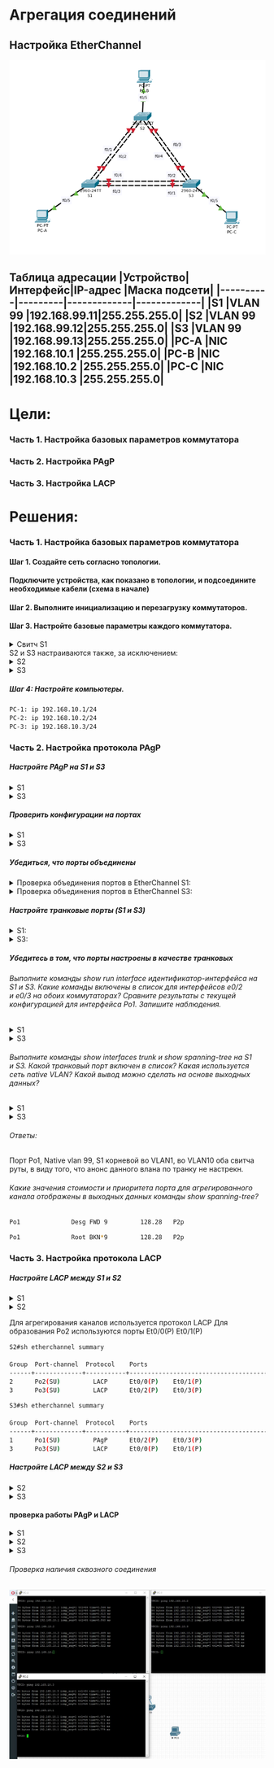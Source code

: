 # Агрегация соединений
## Настройка EtherChannel

![](schema.png)

Таблица адресации
|Устройство|Интерфейс|IP-адрес	   |Маска подсети|
|----------|---------|-------------|-------------|
|S1		   |VLAN 99	 |192.168.99.11|255.255.255.0|
|S2		   |VLAN 99	 |192.168.99.12|255.255.255.0|
|S3		   |VLAN 99	 |192.168.99.13|255.255.255.0|
|PC-A  	   |NIC	     |192.168.10.1 |255.255.255.0|
|PC-B	   |NIC		 |192.168.10.2 |255.255.255.0|
|PC-C	   |NIC	     |192.168.10.3 |255.255.255.0|
--------------------------------------------------

#	Цели:

### Часть 1. Настройка базовых параметров коммутатора
### Часть 2. Настройка PAgP
### Часть 3. Настройка LACP

# Решения:

### Часть 1. Настройка базовых параметров коммутатора
#### Шаг 1. Создайте сеть согласно топологии.
#### Подключите устройства, как показано в топологии, и подсоедините необходимые кабели (схема в начале)
#### Шаг 2. Выполните инициализацию и перезагрузку коммутаторов.
#### Шаг 3. Настройте базовые параметры каждого коммутатора.

<details>
 <summary>Свитч S1</summary>

``` bash
Switch#conf t
Switch(config)#no ip domain-lookup 
Switch(config)#hostname S1
S1(config)#service password-encryption
S1(config)#enable secret class
S1(config)#line console 0
S1(config-line)#password cisco
S1(config-line)#login
S1(config-line)#exec-timeout 5 0
S1(config-line)#logging synchronous
S1(config-line)#exit
S1(config)#line vty 0 4
S1(config-line)#password cisco
S1(config-line)#login
S1(config-line)#exec-timeout 5 0
S1(config-line)#logging synchronous
S1(config-line)#exit
S1(config)#int range e0/0-3,e1/1-3
S1(config-if-range)#shut
S1(config)#no logging console
S1(config)#vtp mode transparent
S1(config)#vlan 99
S1(config-vlan)#name Management
S1(config-vlan)#vlan 10
S1(config-vlan)#name Staff
S1(config-vlan)#exit
S1(config)#int e1/0
S1(config-if)#switchport mode access
S1(config-if)#switchport access vlan 10
S1(config-if)#exit
S1(config)#int vlan 99
S1(config-if)#ip address 192.168.99.11 255.255.255.0
S1(config-if)#exit
S1(config)#exit
S1#copy running-config startup-config
```

</details>
S2 и S3 настраиваются также, за исключением:

<details>
 <summary>S2</summary>

``` bash
Switch(config)#hostname S2
S1(config-if)#ip address 192.168.99.12 255.255.255.0
```
</details>
<details>
 <summary>S3</summary>

``` bash
Switch(config)#hostname S3
S1(config-if)#ip address 192.168.99.13 255.255.255.0
```
</details>

##### Шаг 4: Настройте компьютеры.

``` bash
PC-1: ip 192.168.10.1/24
PC-2: ip 192.168.10.2/24
PC-3: ip 192.168.10.3/24
```

### Часть 2. Настройка протокола PAgP
##### Настройте PAgP на S1 и S3

<details>
 <summary>S1</summary>

``` bash
S1#conf t
S1(config)#interface range e0/2-3
S1(config-if-range)#channel-group 1 mode desirable
Creating a port-channel interface Port-channel 1

S1(config-if-range)#no shutdown
```
</details>

<details>
 <summary>S3</summary>

``` bash
S1#conf t
S1(config)#interface range e0/2-3
S1(config-if-range)#channel-group 1 mode auto
Creating a port-channel interface Port-channel 1

S1(config-if-range)#no shutdown
```
</details>

##### Проверить конфигурации на портах

<details>
 <summary>S1</summary>

``` bash
S1#sh run interface e0/2

interface Ethernet0/2
 channel-group 1 mode desirable
end
```

``` bash
S1#sh run interface e0/3

interface Ethernet0/3
 channel-group 1 mode desirable
end
```

``` bash
S1#sh int e0/2 switchport
Administrative Mode: dynamic auto
Operational Mode: static access (member of bundle Po1)
```

``` bash
S1#sh int e0/3 switchport
Administrative Mode: dynamic auto
Operational Mode: static access (member of bundle Po1)

```
</details>

<details>
 <summary>S3</summary>

``` bash
S3#sh run interface e0/2
interface Ethernet0/2
 channel-group 1 mode auto
```

``` bash
S3#sh run interface e0/3
interface Ethernet0/3
 channel-group 1 mode auto
```

``` bash
S3#sh int e0/2 switch
Administrative Mode: dynamic auto
Operational Mode: static access (member of bundle Po1)
```

``` bash
S3#sh int e0/3 switch
Administrative Mode: dynamic auto
Operational Mode: static access (member of bundle Po1)
```
</details>

##### Убедиться, что порты объединены
<details>
 <summary>Проверка объединения портов в EtherChannel S1:</summary>

``` bash
S1#show etherchannel summary

Group  Port-channel  Protocol    Ports
------+-------------+-----------+----------------------------------------------

1      Po1(SU)           PAgP   Et0/2(P) Et0/3(P)
```
</details>

<details>
 <summary>Проверка объединения портов в EtherChannel S3:</summary>

``` bash
S3#show etherchannel summary

Group  Port-channel  Protocol    Ports
------+-------------+-----------+----------------------------------------------

1      Po1(SU)           PAgP   Et0/2(P) Et0/3(P) 
```
</details>

##### Настройте транковые порты (S1 и S3)

</details>
<details>
 <summary>S1:</summary>
 
``` bash
S1(config)# interface port-channel 1
S1(config-if)# switchport trunk encapsulation dot1q
S1(config-if)# switchport mode trunk
S1(config-if)# switchport trunk native vlan 99
```

</details>

</details>
<details>
 <summary>S3:</summary>
 
``` bash
S1(config)# interface port-channel 1
S1(config-if)# switchport trunk encapsulation dot1q
S1(config-if)# switchport mode trunk
S1(config-if)# switchport trunk native vlan 99
```

</details>

##### Убедитесь в том, что порты настроены в качестве транковых
###### Выполните команды show run interface идентификатор-интерфейса на S1 и S3. Какие команды включены в список для интерфейсов e0/2 и e0/3 на обоих коммутаторах? Сравните результаты с текущей конфигурацией для интерфейса Po1. Запишите наблюдения.
<details>
 <summary>S1</summary>

``` bash
S1#sh run interface Po1
Building configuration...

Current configuration : 125 bytes
!
interface Port-channel1
 switchport trunk encapsulation dot1q
 switchport trunk native vlan 99
 switchport mode trunk
end

S1#sh int Po1 switchport
Name: Po1
Switchport: Enabled
Administrative Mode: trunk
Operational Mode: trunk
Administrative Trunking Encapsulation: dot1q
Operational Trunking Encapsulation: dot1q
Negotiation of Trunking: On
Access Mode VLAN: 1 (default)
Trunking Native Mode VLAN: 99 (Management)
Administrative Native VLAN tagging: enabled
Voice VLAN: none
Administrative private-vlan host-association: none
Administrative private-vlan mapping: none
Administrative private-vlan trunk native VLAN: none
Administrative private-vlan trunk Native VLAN tagging: enabled
Administrative private-vlan trunk encapsulation: dot1q
Administrative private-vlan trunk normal VLANs: none
Administrative private-vlan trunk associations: none
Administrative private-vlan trunk mappings: none
Operational private-vlan: none
Trunking VLANs Enabled: ALL
Pruning VLANs Enabled: 2-1001

Protected: false
Appliance trust: none
```

</details>

<details>
 <summary>S3</summary>
 
``` bash
S3#sh run interface Po1
Building configuration...

Current configuration : 125 bytes
!
interface Port-channel1
 switchport trunk encapsulation dot1q
 switchport trunk native vlan 99
 switchport mode trunk
end

S3#sh int Po1 switchport
Name: Po1
Switchport: Enabled
Administrative Mode: trunk
Operational Mode: trunk
Administrative Trunking Encapsulation: dot1q
Operational Trunking Encapsulation: dot1q
Negotiation of Trunking: On
Access Mode VLAN: 1 (default)
Trunking Native Mode VLAN: 99 (Management)
Administrative Native VLAN tagging: enabled
Voice VLAN: none
Administrative private-vlan host-association: none
Administrative private-vlan mapping: none
Administrative private-vlan trunk native VLAN: none
Administrative private-vlan trunk Native VLAN tagging: enabled
Administrative private-vlan trunk encapsulation: dot1q
Administrative private-vlan trunk normal VLANs: none
Administrative private-vlan trunk associations: none
Administrative private-vlan trunk mappings: none
Operational private-vlan: none
Trunking VLANs Enabled: ALL
Pruning VLANs Enabled: 2-1001

Protected: false
Appliance trust: none
```

</details>

###### Выполните команды show interfaces trunk и show spanning-tree на S1 и S3. Какой транковый порт включен в список? Какая используется сеть native VLAN? Какой вывод можно сделать на основе выходных данных?

<details>
 <summary>S1</summary>
 
``` bash
S1#show interfaces trunk

Port        Mode             Encapsulation  Status        Native vlan
Po1         on               802.1q         trunking      99

Port        Vlans allowed on trunk
Po1         1-4094

Port        Vlans allowed and active in management domain
Po1         1,10,99

Port        Vlans in spanning tree forwarding state and not pruned
Po1         1,10,99

S1#show spanning-tree

VLAN0001
  Spanning tree enabled protocol ieee
  Root ID    Priority    32769
             Address     aabb.cc00.1000
             This bridge is the root
             Hello Time   2 sec  Max Age 20 sec  Forward Delay 15 sec

  Bridge ID  Priority    32769  (priority 32768 sys-id-ext 1)
             Address     aabb.cc00.1000
             Hello Time   2 sec  Max Age 20 sec  Forward Delay 15 sec
             Aging Time  300 sec

Interface           Role Sts Cost      Prio.Nbr Type
------------------- ---- --- --------- -------- --------------------------------
Po1                 Desg FWD 56        128.65   P2p



VLAN0010
  Spanning tree enabled protocol ieee
  Root ID    Priority    32778
             Address     aabb.cc00.1000
             This bridge is the root
             Hello Time   2 sec  Max Age 20 sec  Forward Delay 15 sec

  Bridge ID  Priority    32778  (priority 32768 sys-id-ext 10)
             Address     aabb.cc00.1000
             Hello Time   2 sec  Max Age 20 sec  Forward Delay 15 sec
             Aging Time  300 sec

Interface           Role Sts Cost      Prio.Nbr Type
------------------- ---- --- --------- -------- --------------------------------
Et1/0               Desg FWD 100       128.5    P2p
Po1                 Desg FWD 56        128.65   P2p



VLAN0099
  Spanning tree enabled protocol ieee
  Root ID    Priority    32867
             Address     aabb.cc00.1000
             This bridge is the root
             Hello Time   2 sec  Max Age 20 sec  Forward Delay 15 sec

  Bridge ID  Priority    32867  (priority 32768 sys-id-ext 99)
             Address     aabb.cc00.1000
             Hello Time   2 sec  Max Age 20 sec  Forward Delay 15 sec
             Aging Time  300 sec

Interface           Role Sts Cost      Prio.Nbr Type
------------------- ---- --- --------- -------- --------------------------------
Po1                 Desg FWD 56        128.65   P2pp
```

</details>

<details>
 <summary>S3</summary>
 
``` bash
S3#show interfaces trunk

Port        Mode             Encapsulation  Status        Native vlan
Po1         on               802.1q         trunking      99

Port        Vlans allowed on trunk
Po1         1-4094

Port        Vlans allowed and active in management domain
Po1         1,10,99

Port        Vlans in spanning tree forwarding state and not pruned
Po1         1,10,99


S3#show spanning-tree

VLAN0001
  Spanning tree enabled protocol ieee
  Root ID    Priority    32769
             Address     aabb.cc00.1000
             Cost        56
             Port        65 (Port-channel1)
             Hello Time   2 sec  Max Age 20 sec  Forward Delay 15 sec

  Bridge ID  Priority    32769  (priority 32768 sys-id-ext 1)
             Address     aabb.cc00.3000
             Hello Time   2 sec  Max Age 20 sec  Forward Delay 15 sec
             Aging Time  300 sec

Interface           Role Sts Cost      Prio.Nbr Type
------------------- ---- --- --------- -------- --------------------------------
Po1                 Root FWD 56        128.65   P2p



VLAN0010
  Spanning tree enabled protocol ieee
  Root ID    Priority    32778
             Address     aabb.cc00.1000
             Cost        56
             Port        65 (Port-channel1)
             Hello Time   2 sec  Max Age 20 sec  Forward Delay 15 sec

  Bridge ID  Priority    32778  (priority 32768 sys-id-ext 10)
             Address     aabb.cc00.3000
             Hello Time   2 sec  Max Age 20 sec  Forward Delay 15 sec
             Aging Time  300 sec

Interface           Role Sts Cost      Prio.Nbr Type
------------------- ---- --- --------- -------- --------------------------------
Et1/0               Desg FWD 100       128.5    P2p
Po1                 Root FWD 56        128.65   P2p



VLAN0099
  Spanning tree enabled protocol ieee
  Root ID    Priority    32867
             Address     aabb.cc00.1000
             Cost        56
             Port        65 (Port-channel1)
             Hello Time   2 sec  Max Age 20 sec  Forward Delay 15 sec

  Bridge ID  Priority    32867  (priority 32768 sys-id-ext 99)
             Address     aabb.cc00.3000
             Hello Time   2 sec  Max Age 20 sec  Forward Delay 15 sec
             Aging Time  300 sec

Interface           Role Sts Cost      Prio.Nbr Type
------------------- ---- --- --------- -------- --------------------------------
Po1                 Root FWD 56        128.65   P2p

```

</details>

###### Ответы:
Порт Po1, Native vlan 99, S1 корневой во VLAN1, во VLAN10 оба свитча руты, в виду того, что анонс данного влана по транку не настрекн.


###### Какие значения стоимости и приоритета порта для агрегированного канала отображены в выходных данных команды show spanning-tree?

``` bash
Po1              Desg FWD 9         128.28   P2p
```

``` bash
Po1              Root BKN*9         128.28   P2p
```


### Часть 3. Настройка протокола LACP
##### Настройте LACP между S1 и S2

<details>
 <summary>S1</summary>
 
``` bash
S1(config)# interface range e0/0-1
S1(config-if-range)# switchport mode trunk
S1(config-if-range)# switchport trunk native vlan 99
S1(config-if-range)# channel-group 2 mode active
```

</details>

<details>
 <summary>S2</summary>
 
``` bash
S1(config)# interface range e0/0-1
S1(config-if-range)# switchport mode trunk
S1(config-if-range)# switchport trunk native vlan 99
S1(config-if-range)# channel-group 2 mode active
```

</details>

Для агрегирования каналов используется протокол LACP
Для образования Po2 используются порты Et0/0(P) Et0/1(P)

``` bash
S2#sh etherchannel summary

Group  Port-channel  Protocol    Ports
------+-------------+-----------+-----------------------------------------------
2      Po2(SU)         LACP      Et0/0(P)    Et0/1(P)
3      Po3(SU)         LACP      Et0/2(P)    Et0/3(P)
```

``` bash
S3#sh etherchannel summary

Group  Port-channel  Protocol    Ports
------+-------------+-----------+-----------------------------------------------
1      Po1(SU)         PAgP      Et0/2(P)    Et0/3(P)
3      Po3(SU)         LACP      Et0/0(P)    Et0/1(P)
```

##### Настройте LACP между S2 и S3

<details>
 <summary>S2</summary>
 
``` bash
S2(config)# interface range e0/2-3
S2(config-if-range)# switchport mode trunk
S2(config-if-range)# switchport trunk native vlan 99
S2(config-if-range)# channel-group 3 mode active
Creating a port-channel interface Port-channel 3
S2(config-if-range)# no shutdown
```

</details>

<details>
 <summary>S3</summary>
 
``` bash
S3(config)# interface range e0/0-1
S3(config-if-range)# switchport mode trunk
S3(config-if-range)# switchport trunk native vlan 99
S3(config-if-range)# channel-group 3 mode passive
Creating a port-channel interface Port-channel 3

S3(config-if-range)# no shutdown
```

</details>

#### проверка работы PAgP и LACP

<details>
 <summary>S1</summary>
 
``` bash
S1#sh etherchannel summary
Group  Port-channel  Protocol    Ports
------+-------------+-----------+-----------------------------------------------
1      Po1(SU)         PAgP      Et0/2(P)    Et0/3(P)
2      Po2(SU)         LACP      Et0/0(P)    Et0/1(P)
```
</details>

<details>
 <summary>S2</summary>
 
``` bash
S2#sh etherchannel summary
Group  Port-channel  Protocol    Ports
------+-------------+-----------+-----------------------------------------------
2      Po2(SU)         LACP      Et0/0(P)    Et0/1(P)
3      Po3(SU)         LACP      Et0/2(P)    Et0/3(P)
```

</details>

<details>
 <summary>S3</summary>
 
``` bash
S2#sh etherchannel summary
Group  Port-channel  Protocol    Ports
------+-------------+-----------+-----------------------------------------------
1      Po1(SU)         PAgP      Et0/2(P)    Et0/3(P)
3      Po3(SU)         LACP      Et0/0(P)    Et0/1(P)
```

</details>

###### Проверка наличия сквозного соединения

![](ping.JPG)
